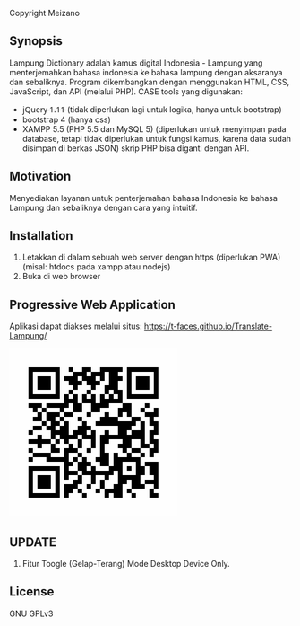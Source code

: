 Copyright Meizano
## Synopsis

Lampung Dictionary adalah kamus digital Indonesia - Lampung yang menterjemahkan bahasa indonesia ke bahasa lampung dengan aksaranya dan sebaliknya. Program dikembangkan dengan menggunakan HTML, CSS, JavaScript, dan API (melalui PHP).
CASE tools yang digunakan:
* j̵Q̵u̵e̵r̵y̵ ̵1̵.̵1̵1̵ (tidak diperlukan lagi untuk logika, hanya untuk bootstrap)
* bootstrap 4 (hanya css)
* XAMPP 5.5 (PHP 5.5 dan MySQL 5) (diperlukan untuk menyimpan pada database, tetapi tidak diperlukan untuk fungsi kamus, karena data sudah disimpan di berkas JSON) skrip PHP bisa diganti dengan API.

## Motivation

Menyediakan layanan untuk penterjemahan bahasa Indonesia ke bahasa Lampung dan sebaliknya dengan cara yang intuitif.

## Installation

1. Letakkan di dalam sebuah web server dengan https (diperlukan PWA) (misal: htdocs pada xampp atau nodejs)
2. Buka di web browser


## Progressive Web Application

Aplikasi dapat diakses melalui situs: https://t-faces.github.io/Translate-Lampung/ 

![QR COde](QRCode-Github-Meizano-Lampung.png)

## UPDATE

1. Fitur Toogle (Gelap-Terang) Mode Desktop Device Only.

## License

GNU GPLv3
